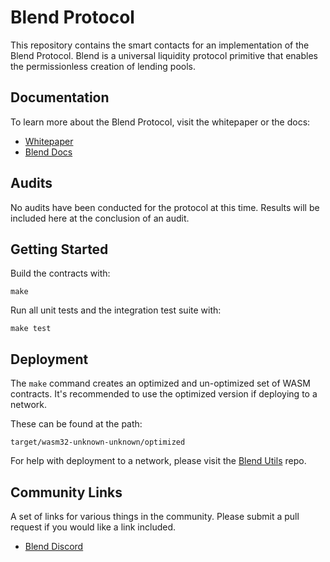 # Blend Protocol

This repository contains the smart contacts for an implementation of the Blend Protocol. Blend is a universal liquidity protocol primitive that enables the permissionless creation of lending pools.

## Documentation

To learn more about the Blend Protocol, visit the whitepaper or the docs:
* [Whitepaper](https://github.com/blend-capital/blend-whitepaper)
* [Blend Docs](https://docs.blend.capital/)

## Audits

No audits have been conducted for the protocol at this time. Results will be included here at the conclusion of an audit.

## Getting Started

Build the contracts with:

```
make
```

Run all unit tests and the integration test suite with:

```
make test
```

## Deployment

The `make` command creates an optimized and un-optimized set of WASM contracts. It's recommended to use the optimized version if deploying to a network.

These can be found at the path:
```
target/wasm32-unknown-unknown/optimized
```
For help with deployment to a network, please visit the [Blend Utils](https://github.com/blend-capital/blend-utils) repo.

## Community Links

A set of links for various things in the community. Please submit a pull request if you would like a link included.

* [Blend Discord](https://discord.com/invite/a6CDBQQcjW)

